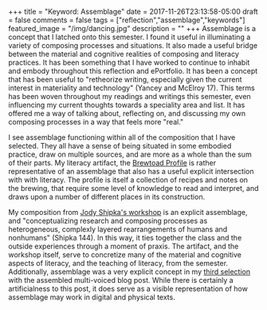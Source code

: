 +++
title = "Keyword: Assemblage"
date = 2017-11-26T23:13:58-05:00
draft = false
comments = false
tags = ["reflection","assemblage","keywords"]
featured_image = "/img/dancing.jpg"
description = ""
+++
Assemblage is a concept that I latched onto this semester. I found it useful in illuminating a variety of composing processes and situations. It also made a useful bridge between the material and cognitive realities of composing and literacy practices. It has been something that I have worked to continue to inhabit and embody throughout this reflection and ePortfolio. It has been a concept that has been useful to "retheorize writing, especially given the current interest in materiality and technology" (Yancey and McElroy 17). This terms has been woven throughout my readings and writings this semester, even influencing my current thoughts towards a speciality area and list. It has offered me a way of talking about, reflecting on, and discussing my own composing processes in a way that feels more "real."

I see assemblage functioning within all of the composition that I have selected. They all have a sense of being situated in some embodied practice, draw on multiple sources, and are more as a whole than the sum of their parts. My literacy artifact, the [Brewtoad Profile](/post/literacy-artifact/) is rather representative of an assemblage that also has a useful explicit intersection with with literacy. The profile is itself a collection of recipes and notes on the brewing, that require some level of knowledge to read and interpret, and draws upon a number of different places in its construction.

My composition from [Jody Shipka's workshop](/post/outside-artifact-2/) is an explicit assemblage, and "conceptualizing research and composing processes as heterogeneous, complexly layered rearrangements of humans and nonhumans" (Shipka 144). In this way, it ties together the class and the outside experiences through a moment of praxis. The artifact, and the workshop itself, serve to concretize many of the material and cognitive aspects of literacy, and the teaching of literacy, from the semester. Additionally, assemblage was a very explicit concept in my [third selection](/post/selection-3/) with the assembled multi-voiced blog post. While there is certainly a artificialness to this post, it does serve as a visible representation of how assemblage may work in digital and physical texts.

